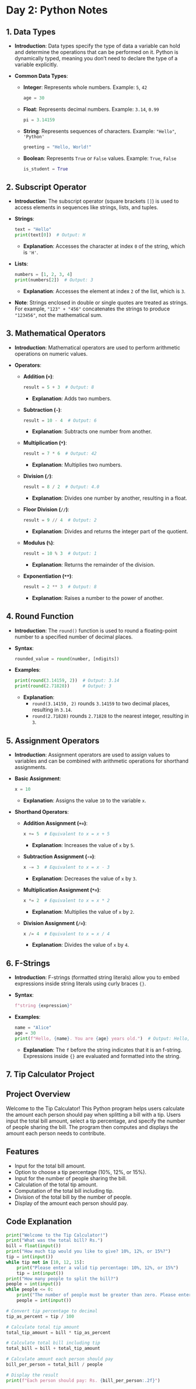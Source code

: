 # Day 2: Python Notes

## 1. **Data Types**
   - **Introduction**: Data types specify the type of data a variable can hold and determine the operations that can be performed on it. Python is dynamically typed, meaning you don’t need to declare the type of a variable explicitly.

   - **Common Data Types**:
     - **Integer**: Represents whole numbers. Example: `5`, `42`
       ```python
       age = 30
       ```
     - **Float**: Represents decimal numbers. Example: `3.14`, `0.99`
       ```python
       pi = 3.14159
       ```
     - **String**: Represents sequences of characters. Example: `"Hello"`, `'Python'`
       ```python
       greeting = "Hello, World!"
       ```
     - **Boolean**: Represents `True` or `False` values. Example: `True`, `False`
       ```python
       is_student = True
       ```

## 2. **Subscript Operator**
   - **Introduction**: The subscript operator (square brackets `[]`) is used to access elements in sequences like strings, lists, and tuples.

   - **Strings**:
     ```python
     text = "Hello"
     print(text[0])  # Output: H
     ```
     - **Explanation**: Accesses the character at index `0` of the string, which is `'H'`.

   - **Lists**:
     ```python
     numbers = [1, 2, 3, 4]
     print(numbers[2])  # Output: 3
     ```
     - **Explanation**: Accesses the element at index `2` of the list, which is `3`.

   - **Note**: Strings enclosed in double or single quotes are treated as strings. For example, `"123" + "456"` concatenates the strings to produce `"123456"`, not the mathematical sum.

## 3. **Mathematical Operators**
   - **Introduction**: Mathematical operators are used to perform arithmetic operations on numeric values.

   - **Operators**:
     - **Addition (`+`)**:
       ```python
       result = 5 + 3  # Output: 8
       ```
       - **Explanation**: Adds two numbers.

     - **Subtraction (`-`)**:
       ```python
       result = 10 - 4  # Output: 6
       ```
       - **Explanation**: Subtracts one number from another.

     - **Multiplication (`*`)**:
       ```python
       result = 7 * 6  # Output: 42
       ```
       - **Explanation**: Multiplies two numbers.

     - **Division (`/`)**:
       ```python
       result = 8 / 2  # Output: 4.0
       ```
       - **Explanation**: Divides one number by another, resulting in a float.

     - **Floor Division (`//`)**:
       ```python
       result = 9 // 4  # Output: 2
       ```
       - **Explanation**: Divides and returns the integer part of the quotient.

     - **Modulus (`%`)**:
       ```python
       result = 10 % 3  # Output: 1
       ```
       - **Explanation**: Returns the remainder of the division.

     - **Exponentiation (`**`)**:
       ```python
       result = 2 ** 3  # Output: 8
       ```
       - **Explanation**: Raises a number to the power of another.

## 4. **Round Function**
   - **Introduction**: The `round()` function is used to round a floating-point number to a specified number of decimal places.

   - **Syntax**:
     ```python
     rounded_value = round(number, [ndigits])
     ```

   - **Examples**:
     ```python
     print(round(3.14159, 2))  # Output: 3.14
     print(round(2.71828))     # Output: 3
     ```
     - **Explanation**:
       - `round(3.14159, 2)` rounds `3.14159` to two decimal places, resulting in `3.14`.
       - `round(2.71828)` rounds `2.71828` to the nearest integer, resulting in `3`.

## 5. **Assignment Operators**
   - **Introduction**: Assignment operators are used to assign values to variables and can be combined with arithmetic operations for shorthand assignments.

   - **Basic Assignment**:
     ```python
     x = 10
     ```
     - **Explanation**: Assigns the value `10` to the variable `x`.

   - **Shorthand Operators**:
     - **Addition Assignment (`+=`)**:
       ```python
       x += 5  # Equivalent to x = x + 5
       ```
       - **Explanation**: Increases the value of `x` by `5`.

     - **Subtraction Assignment (`-=`)**:
       ```python
       x -= 3  # Equivalent to x = x - 3
       ```
       - **Explanation**: Decreases the value of `x` by `3`.

     - **Multiplication Assignment (`*=`)**:
       ```python
       x *= 2  # Equivalent to x = x * 2
       ```
       - **Explanation**: Multiplies the value of `x` by `2`.

     - **Division Assignment (`/=`)**:
       ```python
       x /= 4  # Equivalent to x = x / 4
       ```
       - **Explanation**: Divides the value of `x` by `4`.

## 6. **F-Strings**
   - **Introduction**: F-strings (formatted string literals) allow you to embed expressions inside string literals using curly braces `{}`.

   - **Syntax**:
     ```python
     f"string {expression}"
     ```

   - **Examples**:
     ```python
     name = "Alice"
     age = 30
     print(f"Hello, {name}. You are {age} years old.")  # Output: Hello, Alice. You are 30 years old.
     ```
     - **Explanation**: The `f` before the string indicates that it is an f-string. Expressions inside `{}` are evaluated and formatted into the string.

## 7. **Tip Calculator Project**

## **Project Overview**

Welcome to the Tip Calculator! This Python program helps users calculate the amount each person should pay when splitting a bill with a tip. Users input the total bill amount, select a tip percentage, and specify the number of people sharing the bill. The program then computes and displays the amount each person needs to contribute.

## **Features**
- Input for the total bill amount.
- Option to choose a tip percentage (10%, 12%, or 15%).
- Input for the number of people sharing the bill.
- Calculation of the total tip amount.
- Computation of the total bill including tip.
- Division of the total bill by the number of people.
- Display of the amount each person should pay.

## **Code Explanation**

```python
print("Welcome to the Tip Calculator!")
print("What was the total bill? Rs.")
bill = float(input())
print("How much tip would you like to give? 10%, 12%, or 15%?")
tip = int(input())
while tip not in [10, 12, 15]:
    print("Please enter a valid tip percentage: 10%, 12%, or 15%")
    tip = int(input())
print("How many people to split the bill?")
people = int(input())
while people <= 0:
    print("The number of people must be greater than zero. Please enter a valid number.")
    people = int(input())

# Convert tip percentage to decimal
tip_as_percent = tip / 100

# Calculate total tip amount
total_tip_amount = bill * tip_as_percent

# Calculate total bill including tip
total_bill = bill + total_tip_amount

# Calculate amount each person should pay
bill_per_person = total_bill / people

# Display the result
print(f"Each person should pay: Rs. {bill_per_person:.2f}")

